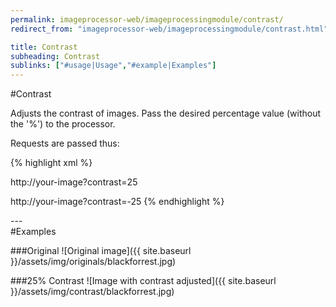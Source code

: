 ```yaml
---
permalink: imageprocessor-web/imageprocessingmodule/contrast/
redirect_from: "imageprocessor-web/imageprocessingmodule/contrast.html"

title: Contrast
subheading: Contrast
sublinks: ["#usage|Usage","#example|Examples"]
---
```

<section id="usage">
#Contrast

Adjusts the contrast of images. Pass the desired percentage
value (without the '%') to the processor.

Requests are passed thus:

{% highlight xml %}
<!--Increasing-->
http://your-image?contrast=25
<!--Decreasing-->
http://your-image?contrast=-25
{% endhighlight %}

</section>
---
<section id="example">
#Examples

###Original
![Original image]({{ site.baseurl }}/assets/img/originals/blackforrest.jpg)

###25% Contrast
![Image with contrast adjusted]({{ site.baseurl }}/assets/img/contrast/blackforrest.jpg)
</section>